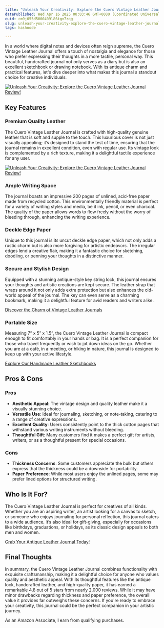 ```yaml
---
title: "Unleash Your Creativity: Explore the Cuero Vintage Leather Journal Review!"
datePublished: Wed Apr 16 2025 00:03:46 GMT+0000 (Coordinated Universal Time)
cuid: cm9j655d5000409l86tgv7zqg
slug: unleash-your-creativity-explore-the-cuero-vintage-leather-journal-review
tags: hashnode

---
```


<p>In a world where digital notes and devices often reign supreme, the Cuero Vintage Leather Journal offers a touch of nostalgia and elegance for those who prefer expressing their thoughts in a more tactile, personal way. This beautiful, handcrafted journal not only serves as a diary but is also an excellent sketchbook or drawing notebook. With its antique charm and practical features, let's dive deeper into what makes this journal a standout choice for creative individuals.</p>
<a href='https://www.amazon.com/dp/B093DC7M1F?tag=myreviews0fcb-20' target='_blank' rel='nofollow'>
<img src='https://m.media-amazon.com/images/I/81lPC7rGvkL._AC_SL1500_.jpg' alt='Unleash Your Creativity: Explore the Cuero Vintage Leather Journal Review!' style='display: block; margin: auto; max-width: 100%; height: auto;'>
</a>
<h2>Key Features</h2>
<h3>Premium Quality Leather</h3>
<p>The Cuero Vintage Leather Journal is crafted with high-quality genuine leather that is soft and supple to the touch. This luxurious cover is not just visually appealing; it’s designed to stand the test of time, ensuring that the journal remains in excellent condition, even with regular use. Its vintage look is complemented by a rich texture, making it a delightful tactile experience for any user.</p>
<a href='https://www.amazon.com/dp/B093DC7M1F?tag=myreviews0fcb-20' target='_blank' rel='nofollow'>
<img src='https://m.media-amazon.com/images/I/91z8xdklKAL._AC_SL1500_.jpg' alt='Unleash Your Creativity: Explore the Cuero Vintage Leather Journal Review!' style='display: block; margin: auto; max-width: 100%; height: auto;'>
</a>
<h3>Ample Writing Space</h3>
<p>The journal boasts an impressive 200 pages of unlined, acid-free paper made from recycled cotton. This environmentally friendly material is perfect for a variety of writing styles and media, be it ink, pencil, or even charcoal. The quality of the paper allows words to flow freely without the worry of bleeding through, enhancing the writing experience.</p>
<h3>Deckle Edge Paper</h3>
<p>Unique to this journal is its uncut deckle edge paper, which not only adds a rustic charm but is also more forgiving for artistic endeavors. The irregular edges lend a creative flair, making it a fantastic choice for sketching, doodling, or penning your thoughts in a distinctive manner.</p>
<h3>Secure and Stylish Design</h3>
<p>Equipped with a stunning antique-style key string lock, this journal ensures your thoughts and artistic creations are kept secure. The leather strap that wraps around it not only adds extra protection but also enhances the old-world appeal of the journal. The key can even serve as a charming bookmark, making it a delightful feature for avid readers and writers alike.</p>
<p><a href='https://www.amazon.com/dp/B093DC7M1F?tag=myreviews0fcb-20' target='_blank' rel='nofollow'>Discover the Charm of Vintage Leather Journals</a></p>
<h3>Portable Size</h3>
<p>Measuring 7” x 5” x 1.5”, the Cuero Vintage Leather Journal is compact enough to fit comfortably in your hands or bag. It is a perfect companion for those who travel frequently or wish to jot down ideas on the go. Whether you are at a café, in a meeting, or hiking in nature, this journal is designed to keep up with your active lifestyle.</p>
<p><a href='https://www.amazon.com/dp/B093DC7M1F?tag=myreviews0fcb-20' target='_blank' rel='nofollow'>Explore Our Handmade Leather Sketchbooks</a></p>
<h2>Pros &amp; Cons</h2>
<h3>Pros</h3>
<ul>
<li><strong>Aesthetic Appeal</strong>: The vintage design and quality leather make it a visually stunning choice.</li>
<li><strong>Versatile Use</strong>: Ideal for journaling, sketching, or note-taking, catering to a range of creative expressions.</li>
<li><strong>Excellent Quality</strong>: Users consistently point to the thick cotton pages that withstand various writing instruments without bleeding.</li>
<li><strong>Thoughtful Gift</strong>: Many customers find it makes a perfect gift for artists, writers, or as a thoughtful present for special occasions.</li>
</ul>
<h3>Cons</h3>
<ul>
<li><strong>Thickness Concerns</strong>: Some customers appreciate the bulk but others express that the thickness could be a downside for portability.</li>
<li><strong>Paper Preference</strong>: While most users enjoy the unlined pages, some may prefer lined options for structured writing.</li>
</ul>
<h2>Who Is It For?</h2>
<p>The Cuero Vintage Leather Journal is perfect for creatives of all kinds. Whether you are an aspiring writer, an artist looking for a canvas to sketch, or someone who enjoys journaling for personal reflection, this journal caters to a wide audience. It’s also ideal for gift-giving, especially for occasions like birthdays, graduations, or holidays, as its classic design appeals to both men and women.</p>
<p><a href='https://www.amazon.com/dp/B093DC7M1F?tag=myreviews0fcb-20' target='_blank' rel='nofollow'>Grab Your Antique Leather Journal Today!</a></p>
<h2>Final Thoughts</h2>
<p>In summary, the Cuero Vintage Leather Journal combines functionality with exquisite craftsmanship, making it a delightful choice for anyone who values quality and aesthetic appeal. With its thoughtful features like the antique lock, handcrafted leather, and high-quality paper, it has earned a remarkable 4.8 out of 5 stars from nearly 2,000 reviews. While it may have minor drawbacks regarding thickness and paper preference, the overall value it provides far outweighs these concerns. If you're ready to embrace your creativity, this journal could be the perfect companion in your artistic journey.</p>
<p>As an Amazon Associate, I earn from qualifying purchases.</p>
